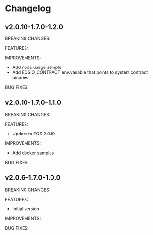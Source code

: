 # Changelog

## v2.0.10-1.7.0-1.2.0

BREAKING CHANGES:

FEATURES:

IMPROVEMENTS:
- Add node usage sample
- Add EOSIO_CONTRACT env.variable that points to system contract binaries

BUG FIXES:

## v2.0.10-1.7.0-1.1.0

BREAKING CHANGES:

FEATURES:
- Update to EOS 2.0.10

IMPROVEMENTS:
- Add docker samples

BUG FIXES:

## v2.0.6-1.7.0-1.0.0

BREAKING CHANGES:

FEATURES:
- Initial version

IMPROVEMENTS:

BUG FIXES:
